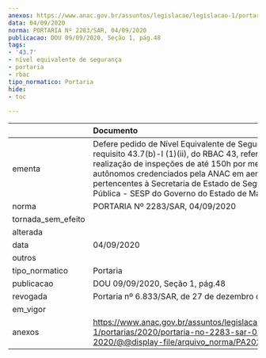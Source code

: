 ```yaml
---
anexos: https://www.anac.gov.br/assuntos/legislacao/legislacao-1/portarias/2020/portaria-no-2283-sar-04-09-2020/@@display-file/arquivo_norma/PA2020-2283.pdf
data: 04/09/2020
norma: PORTARIA Nº 2283/SAR, 04/09/2020
publicacao: DOU 09/09/2020, Seção 1, pág.48
tags:
- '43.7'
- nível equivalente de segurança
- portaria
- rbac
tipo_normatico: Portaria
hide: 
- toc 
 
---
```


|                    | Documento                                                                                                                                                                                                                                                                                                        |
|:-------------------|:-----------------------------------------------------------------------------------------------------------------------------------------------------------------------------------------------------------------------------------------------------------------------------------------------------------------|
| ementa             | Defere pedido de Nível Equivalente de Segurança para o requisito 43.7(b)-I (1)(ii), do RBAC 43, referente à realização de inspeções de até 150h por mecânicos autônomos credenciados pela ANAC em aeronaves pertencentes à Secretaria de Estado de Segurança Pública - SESP do Governo do Estado de Mato Grosso. |
| norma              | PORTARIA Nº 2283/SAR, 04/09/2020                                                                                                                                                                                                                                                                                 |
| tornada_sem_efeito |                                                                                                                                                                                                                                                                                                                  |
| alterada           |                                                                                                                                                                                                                                                                                                                  |
| data               | 04/09/2020                                                                                                                                                                                                                                                                                                       |
| outros             |                                                                                                                                                                                                                                                                                                                  |
| tipo_normatico     | Portaria                                                                                                                                                                                                                                                                                                         |
| publicacao         | DOU 09/09/2020, Seção 1, pág.48                                                                                                                                                                                                                                                                                  |
| revogada           | Portaria nº 6.833/SAR, de 27 de dezembro de 2021.                                                                                                                                                                                                                                                                |
| em_vigor           |                                                                                                                                                                                                                                                                                                                  |
| anexos             | https://www.anac.gov.br/assuntos/legislacao/legislacao-1/portarias/2020/portaria-no-2283-sar-04-09-2020/@@display-file/arquivo_norma/PA2020-2283.pdf                                                                                                                                                             |